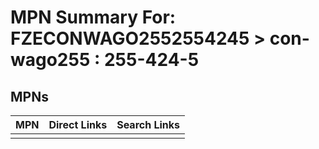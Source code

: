 



# MPN Summary For: FZECONWAGO2552554245 > con-wago255 : 255-424-5

## MPNs
  

|MPN|Direct Links|Search Links|
| :--- | :--- | :--- |
||||
